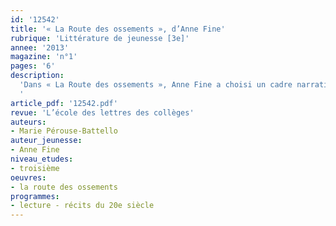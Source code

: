 ```yaml
---
id: '12542'
title: '« La Route des ossements », d’Anne Fine'
rubrique: 'Littérature de jeunesse [3e]'
annee: '2013'
magazine: 'n°1'
pages: '6'
description: 
  'Dans « La Route des ossements », Anne Fine a choisi un cadre narratif fortement inspiré d’un totalitarisme historique. Le titre du roman en donne d’ailleurs l’indice : en effet, la « route des os », qui relie Magadan à Iakoutsk en Russie orientale, est un triste vestige du stalinisme. Dans le roman, il n’en est pas fait mention ; la « route des ossements » est une métaphore du destin des peuples opprimés, imaginée par le narrateur. Mais il est significatif qu’Anne Fine ait voulu que le cadre politique de l’intrigue fasse signe vers l’Histoire du XXe siècle. Il importe que le pas qui sépare vraisemblance et véracité soit le plus étroit possible : c’est l’un des éléments qui rendent ce roman si impressionnant pour un jeune lecteur. Et Anne Fine ne se contente pas de décrire les effets du totalitarisme sur une nation : à la fin du roman, le mouvement de résistance au régime est sur le point de devenir le bras armé du chef suprême de demain. Les révoltés au cœur pur seront bientôt des bourreaux à la solde du nouveau prince...
  '
article_pdf: '12542.pdf'
revue: 'L’école des lettres des collèges'
auteurs:
- Marie Pérouse-Battello
auteur_jeunesse:
- Anne Fine
niveau_etudes:
- troisième
oeuvres:
- la route des ossements
programmes:
- lecture - récits du 20e siècle
---
```


